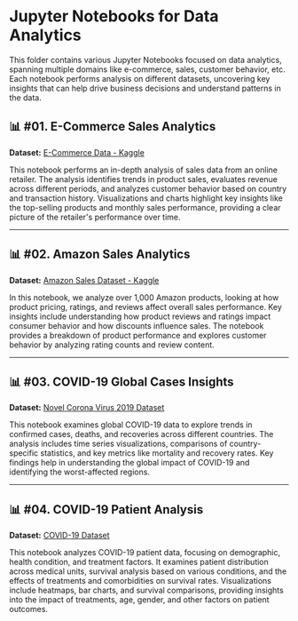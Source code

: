 # Jupyter Notebooks for Data Analytics

This folder contains various Jupyter Notebooks focused on data analytics, spanning multiple domains like e-commerce, sales, customer behavior, etc. Each notebook performs analysis on different datasets, uncovering key insights that can help drive business decisions and understand patterns in the data.

## 📊 #01. E-Commerce Sales Analytics
**Dataset:** [E-Commerce Data - Kaggle](https://www.kaggle.com/datasets/carrie1/ecommerce-data/data)

This notebook performs an in-depth analysis of sales data from an online retailer. The analysis identifies trends in product sales, evaluates revenue across different periods, and analyzes customer behavior based on country and transaction history. Visualizations and charts highlight key insights like the top-selling products and monthly sales performance, providing a clear picture of the retailer's performance over time.

---

## 📊 #02. Amazon Sales Analytics
**Dataset:** [Amazon Sales Dataset - Kaggle](https://www.kaggle.com/datasets/karkavelrajaj/amazon-sales-dataset)

In this notebook, we analyze over 1,000 Amazon products, looking at how product pricing, ratings, and reviews affect overall sales performance. Key insights include understanding how product reviews and ratings impact consumer behavior and how discounts influence sales. The notebook provides a breakdown of product performance and explores customer behavior by analyzing rating counts and review content.

---

## 📊 #03. COVID-19 Global Cases Insights
**Dataset:** [Novel Corona Virus 2019 Dataset](https://www.kaggle.com/datasets/sudalairajkumar/novel-corona-virus-2019-dataset/data)

This notebook examines global COVID-19 data to explore trends in confirmed cases, deaths, and recoveries across different countries. The analysis includes time series visualizations, comparisons of country-specific statistics, and key metrics like mortality and recovery rates. Key findings help in understanding the global impact of COVID-19 and identifying the worst-affected regions.

---

## 📊 #04. COVID-19 Patient Analysis
**Dataset:** [COVID-19 Dataset](https://www.kaggle.com/datasets/meirnizri/covid19-dataset/data)

This notebook analyzes COVID-19 patient data, focusing on demographic, health condition, and treatment factors. It examines patient distribution across medical units, survival analysis based on various conditions, and the effects of treatments and comorbidities on survival rates. Visualizations include heatmaps, bar charts, and survival comparisons, providing insights into the impact of treatments, age, gender, and other factors on patient outcomes.
